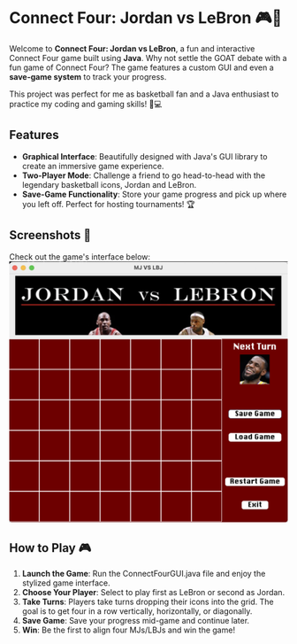 # Connect Four: Jordan vs LeBron 🎮🏀

Welcome to **Connect Four: Jordan vs LeBron**, a fun and interactive Connect Four game built using **Java**. Why not settle the GOAT debate with a fun game of Connect Four? The game features a custom GUI and even a **save-game system** to track your progress.

This project was perfect for me as basketball fan and a Java enthusiast to practice my coding and gaming skills! 🏀💻

## Features
- **Graphical Interface**: Beautifully designed with Java's GUI library to create an immersive game experience.
- **Two-Player Mode**: Challenge a friend to go head-to-head with the legendary basketball icons, Jordan and LeBron.
- **Save-Game Functionality**: Store your game progress and pick up where you left off. Perfect for hosting tournaments! 🏆

## Screenshots 📸
Check out the game's interface below:
![Game Interface](Screenshots/Interface.png)

## How to Play 🎮
1. **Launch the Game**: Run the ConnectFourGUI.java file and enjoy the stylized game interface.
2. **Choose Your Player**: Select to play first as LeBron or second as Jordan.
3. **Take Turns**: Players take turns dropping their icons into the grid. The goal is to get four in a row vertically, horizontally, or diagonally.
4. **Save Game**: Save your progress mid-game and continue later.
5. **Win**: Be the first to align four MJs/LBJs and win the game!
